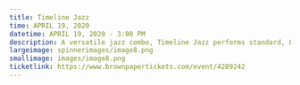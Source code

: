 ```yaml
---
title: Timeline Jazz
time: APRIL 19, 2020
datetime: APRIL 19, 2020 - 3:00 PM
description: A versatile jazz combo, Timeline Jazz performs standard, Latin, Brazilian, funk, rock, and original compositions. 
largeimage: spinnerimages/image8.png
smallimage: images/image8.png
ticketlink: https://www.brownpapertickets.com/event/4289242
---
```

